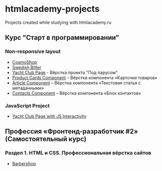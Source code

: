 # htmlacademy-projects
Projects created while studying with htmlacademy.ru

## Курс "Старт в программировании"
### Non-responsive layout
+ [CosmoShop](https://anuta2310.github.io/htmlacademy-projects/cosmoshop) 
+ [Swedish Bitter](https://anuta2310.github.io/htmlacademy-projects/swedish-bitter)
+ [Yacht Club Page](https://anuta2310.github.io/htmlacademy-projects/sail-club) - Вёрстка проекта "Под парусом"
+ [Product Cards Component](https://anuta2310.github.io/htmlacademy-projects/cards) – Вёрстка компонента «Карточки товаров»
+ [Article Component](https://anuta2310.github.io/htmlacademy-projects/article) – Вёрстка компонента «Текстовая статья с метаданными»
+ [Contacts Component](https://anuta2310.github.io/htmlacademy-projects/contacts) – Вёрстка компонента «Блок контактов»
### JavaScript Project
+ [Yacht Club Page with JS Interactivity](https://anuta2310.github.io/htmlacademy-projects/project)

## Профессия «Фронтенд-разработчик #2» (Самостоятельный курс)
### Раздел 1. HTML и CSS. Профессиональная вёрстка сайтов
+ [Barbershop](https://anuta2310.github.io/htmlacademy-projects/barbershop)
